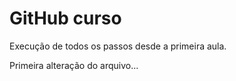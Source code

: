 # GitHub curso

Execução de todos os passos desde a primeira aula.

Primeira alteração do arquivo...

